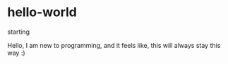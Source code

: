 # hello-world
starting

Hello, I am new to programming, and it feels like, this will always stay this way :)
